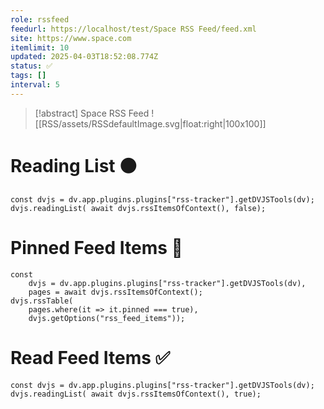 ```yaml
---
role: rssfeed
feedurl: https://localhost/test/Space RSS Feed/feed.xml
site: https://www.space.com
itemlimit: 10
updated: 2025-04-03T18:52:08.774Z
status: ✅
tags: []
interval: 5
---
```

> [!abstract] Space RSS Feed
> ![[RSS/assets/RSSdefaultImage.svg|float:right|100x100]] 

# Reading List ⚫

~~~dataviewjs
const dvjs = dv.app.plugins.plugins["rss-tracker"].getDVJSTools(dv);
dvjs.readingList( await dvjs.rssItemsOfContext(), false);
~~~

# Pinned Feed Items 📍

~~~dataviewjs
const
	dvjs = dv.app.plugins.plugins["rss-tracker"].getDVJSTools(dv),
	pages = await dvjs.rssItemsOfContext();
dvjs.rssTable(
	pages.where(it => it.pinned === true),
	dvjs.getOptions("rss_feed_items"));
~~~

# Read Feed Items ✅

~~~dataviewjs
const dvjs = dv.app.plugins.plugins["rss-tracker"].getDVJSTools(dv);
dvjs.readingList( await dvjs.rssItemsOfContext(), true);
~~~